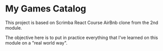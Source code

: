 # My Games Catalog
This project is based on Scrimba React Course AirBnb clone from the 2nd module.

The objective here is to put in practice everything that I've learned on this module on a "real world way".

